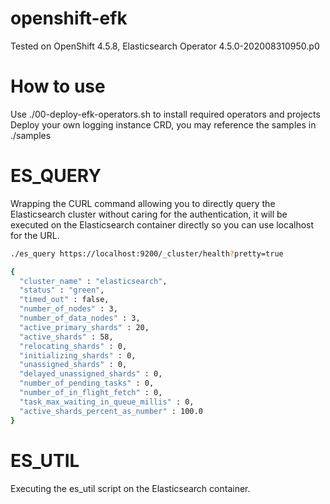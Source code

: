 # openshift-efk

Tested on OpenShift 4.5.8, Elasticsearch Operator 4.5.0-202008310950.p0

# How to use

Use ./00-deploy-efk-operators.sh to install required operators and projects  
Deploy your own logging instance CRD, you may reference the samples in ./samples

# ES_QUERY

Wrapping the CURL command allowing you to directly query the Elasticsearch cluster without caring for the authentication, it will be executed on the Elasticsearch container directly so you can use localhost for the URL.
```bash
./es_query https://localhost:9200/_cluster/health?pretty=true

{
  "cluster_name" : "elasticsearch",
  "status" : "green",
  "timed_out" : false,
  "number_of_nodes" : 3,
  "number_of_data_nodes" : 3,
  "active_primary_shards" : 20,
  "active_shards" : 58,
  "relocating_shards" : 0,
  "initializing_shards" : 0,
  "unassigned_shards" : 0,
  "delayed_unassigned_shards" : 0,
  "number_of_pending_tasks" : 0,
  "number_of_in_flight_fetch" : 0,
  "task_max_waiting_in_queue_millis" : 0,
  "active_shards_percent_as_number" : 100.0
}
```

# ES_UTIL

Executing the es_util script on the Elasticsearch container.
